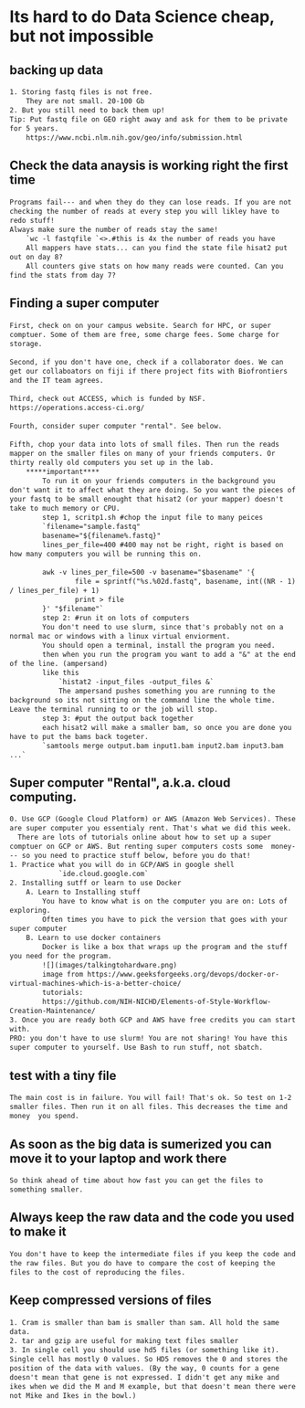 
# Its hard to do Data Science cheap, but not impossible

## backing up data
	1. Storing fastq files is not free.
		They are not small. 20-100 Gb
	2. But you still need to back them up!
	Tip: Put fastq file on GEO right away and ask for them to be private for 5 years. 
		https://www.ncbi.nlm.nih.gov/geo/info/submission.html

## Check the data anaysis is working right the first time
	Programs fail--- and when they do they can lose reads. If you are not checking the number of reads at every step you will likley have to redo stuff!
	Always make sure the number of reads stay the same!
		`wc -l fastqfile `<>.#this is 4x the number of reads you have
		All mappers have stats... can you find the state file hisat2 put out on day 8?
		All counters give stats on how many reads were counted. Can you find the stats from day 7?
	


## Finding a super computer
	First, check on on your campus website. Search for HPC, or super comptuer. Some of them are free, some charge fees. Some charge for storage. 
	
	Second, if you don't have one, check if a collaborator does. We can get our collaboators on fiji if there project fits with Biofrontiers and the IT team agrees. 

	Third, check out ACCESS, which is funded by NSF. https://operations.access-ci.org/ 

	Fourth, consider super computer "rental". See below. 

	Fifth, chop your data into lots of small files. Then run the reads mapper on the smaller files on many of your friends computers. Or thirty really old computers you set up in the lab. 
		*****important****
			To run it on your friends computers in the background you don't want it to affect what they are doing. So you want the pieces of your fastq to be small enought that hisat2 (or your mapper) doesn't take to much memory or CPU. 
			step 1, scritp1.sh #chop the input file to many peices
			`filename="sample.fastq"
			basename="${filename%.fastq}"
			lines_per_file=400 #400 may not be right, right is based on how many computers you will be running this on. 

			awk -v lines_per_file=500 -v basename="$basename" '{
    				file = sprintf("%s.%02d.fastq", basename, int((NR - 1) / lines_per_file) + 1)
    				print > file
			}' "$filename"`
			step 2: #run it on lots of computers
			You don't need to use slurm, since that's probably not on a normal mac or windows with a linux virtual enviorment. 
			You should open a terminal, install the program you need.
			then when you run the program you want to add a "&" at the end of the line. (ampersand)
			like this
				`histat2 -input_files -output_files &`
				The ampersand pushes something you are running to the background so its not sitting on the command line the whole time. Leave the terminal running to or the job will stop.
			step 3: #put the output back together
			each hisat2 will make a smaller bam, so once you are done you have to put the bams back togeter.
			`samtools merge output.bam input1.bam input2.bam input3.bam ...`			

			


## Super computer "Rental", a.k.a. cloud computing. 
	0. Use GCP (Google Cloud Platform) or AWS (Amazon Web Services). These are super computer you essentialy rent. That's what we did this week. 
	  There are lots of tutorials online about how to set up a super comptuer on GCP or AWS. But renting super computers costs some  money--- so you need to practice stuff below, before you do that!
 	1. Practice what you will do in GCP/AWS in google shell
                `ide.cloud.google.com`
	2. Installing sutff or learn to use Docker
		A. Learn to Installing stuff
		 	You have to know what is on the computer you are on: Lots of exploring.
			Often times you have to pick the version that goes with your super computer
		B. Learn to use docker containers
			Docker is like a box that wraps up the program and the stuff you need for the program.
			![](images/talkingtohardware.png)
			image from https://www.geeksforgeeks.org/devops/docker-or-virtual-machines-which-is-a-better-choice/
			tutorials:
			https://github.com/NIH-NICHD/Elements-of-Style-Workflow-Creation-Maintenance/
 	3. Once you are ready both GCP and AWS have free credits you can start with. 
	PRO: you don't have to use slurm! You are not sharing! You have this super computer to yourself. Use Bash to run stuff, not sbatch. 
 


## test with a tiny file	
	The main cost is in failure. You will fail! That's ok. So test on 1-2 smaller files. Then run it on all files. This decreases the time and money  you spend.  

## As soon as the big data is sumerized you can move it to your laptop and work there					
	So think ahead of time about how fast you can get the files to something smaller.

## Always keep the raw data and the code you used to make it
	You don't have to keep the intermediate files if you keep the code and the raw files. But you do have to compare the cost of keeping the files to the cost of reproducing the files. 
 
## Keep compressed versions of files
	1. Cram is smaller than bam is smaller than sam. All hold the same data.
	2. tar and gzip are useful for making text files smaller
	3. In single cell you should use hd5 files (or something like it). Single cell has mostly 0 values. So HD5 removes the 0 and stores the position of the data with values. (By the way, 0 counts for a gene doesn't mean that gene is not expressed. I didn't get any mike and ikes when we did the M and M example, but that doesn't mean there were not Mike and Ikes in the bowl.)
